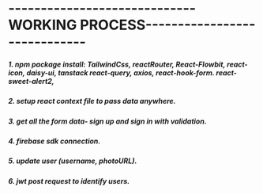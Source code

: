 # -----------------------------WORKING PROCESS-----------------------------

##### 1. npm package install: TailwindCss, reactRouter, React-Flowbit, react-icon, daisy-ui, tanstack react-query, axios, react-hook-form. react-sweet-alert2,

##### 2. setup react context file to pass data anywhere.

##### 3. get all the form data- sign up and sign in with validation.

##### 4. firebase sdk connection.

##### 5. update user (username, photoURL).

##### 6. jwt post request to identify users.
